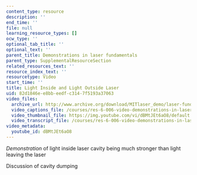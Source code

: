 ```yaml
---
content_type: resource
description: ''
end_time: ''
file: null
learning_resource_types: []
ocw_type: ''
optional_tab_title: ''
optional_text: ''
parent_title: Demonstrations in laser fundamentals
parent_type: SupplementalResourceSection
related_resources_text: ''
resource_index_text: ''
resourcetype: Video
start_time: ''
title: Light Inside and Light Outside Laser
uid: 82d1846e-e8bb-eedf-c314-7f5193a37063
video_files:
  archive_url: http://www.archive.org/download/MITlaser_demo/laser-fund-demo-5_300k.mp4
  video_captions_file: /courses/res-6-006-video-demonstrations-in-lasers-and-optics-spring-2008/81fffb40938b52cbbf224a981c9590df_dBMtJEt6aO8.vtt
  video_thumbnail_file: https://img.youtube.com/vi/dBMtJEt6aO8/default.jpg
  video_transcript_file: /courses/res-6-006-video-demonstrations-in-lasers-and-optics-spring-2008/0b09591a6532998256200bf86ac03304_dBMtJEt6aO8.pdf
video_metadata:
  youtube_id: dBMtJEt6aO8
---
```


_Demonstration_ of light inside laser cavity being much stronger than light leaving the laser

Discussion of cavity dumping



